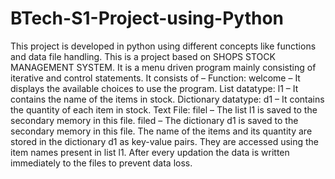 # BTech-S1-Project-using-Python

This project is developed in python using different concepts like functions and data file handling. This is a project based on SHOPS STOCK MANAGEMENT SYSTEM. It is a menu driven program mainly consisting of iterative and control statements. It consists of –
Function: welcome – It displays the available choices to use the program.
List datatype: l1 – It contains the name of the items in stock.
Dictionary datatype: d1 – It contains the quantity of each item in stock.
Text File: filel – The list l1 is saved to the secondary memory in this file.
           filed – The dictionary d1 is saved to the secondary memory in this file.
The name of the items and its quantity are stored  in the  dictionary d1 as key-value pairs.
They are accessed using the item names present in list l1.
After every updation the data is written immediately to the files to prevent data loss.
